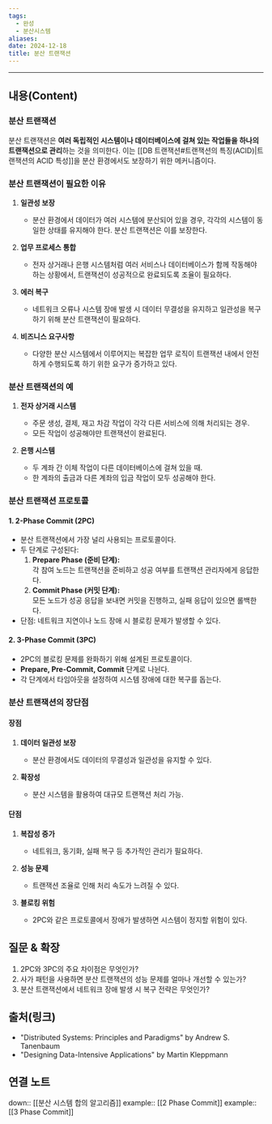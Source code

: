 ```yaml
---
tags:
  - 완성
  - 분산시스템
aliases: 
date: 2024-12-18
title: 분산 트랜잭션
---
```

---

## 내용(Content)

### 분산 트랜잭션

분산 트랜잭션은 **여러 독립적인 시스템이나 데이터베이스에 걸쳐 있는 작업들을 하나의 트랜잭션으로 관리**하는 것을 의미한다. 이는 [[DB 트랜잭션#트랜잭션의 특징(ACID)|트랜잭션의 ACID 특성]]을 분산 환경에서도 보장하기 위한 메커니즘이다.

### 분산 트랜잭션이 필요한 이유

1. **일관성 보장**
    - 분산 환경에서 데이터가 여러 시스템에 분산되어 있을 경우, 각각의 시스템이 동일한 상태를 유지해야 한다. 분산 트랜잭션은 이를 보장한다.

2. **업무 프로세스 통합**
    - 전자 상거래나 은행 시스템처럼 여러 서비스나 데이터베이스가 함께 작동해야 하는 상황에서, 트랜잭션이 성공적으로 완료되도록 조율이 필요하다.
        
3. **에러 복구**
    - 네트워크 오류나 시스템 장애 발생 시 데이터 무결성을 유지하고 일관성을 복구하기 위해 분산 트랜잭션이 필요하다.

4. **비즈니스 요구사항**
    - 다양한 분산 시스템에서 이루어지는 복잡한 업무 로직이 트랜잭션 내에서 안전하게 수행되도록 하기 위한 요구가 증가하고 있다.

### 분산 트랜잭션의 예

1. **전자 상거래 시스템**
    
    - 주문 생성, 결제, 재고 차감 작업이 각각 다른 서비스에 의해 처리되는 경우.
    - 모든 작업이 성공해야만 트랜잭션이 완료된다.
        
2. **은행 시스템**
    
    - 두 계좌 간 이체 작업이 다른 데이터베이스에 걸쳐 있을 때.
    - 한 계좌의 출금과 다른 계좌의 입금 작업이 모두 성공해야 한다.

### 분산 트랜잭션 프로토콜

#### 1. 2-Phase Commit (2PC)

- 분산 트랜잭션에서 가장 널리 사용되는 프로토콜이다.
- 두 단계로 구성된다:
    1. **Prepare Phase (준비 단계):**  
        각 참여 노드는 트랜잭션을 준비하고 성공 여부를 트랜잭션 관리자에게 응답한다.
    2. **Commit Phase (커밋 단계):**  
        모든 노드가 성공 응답을 보내면 커밋을 진행하고, 실패 응답이 있으면 롤백한다.
- 단점: 네트워크 지연이나 노드 장애 시 블로킹 문제가 발생할 수 있다.
    

#### 2. 3-Phase Commit (3PC)

- 2PC의 블로킹 문제를 완화하기 위해 설계된 프로토콜이다.
- **Prepare, Pre-Commit, Commit** 단계로 나뉜다.
- 각 단계에서 타임아웃을 설정하여 시스템 장애에 대한 복구를 돕는다.


### 분산 트랜잭션의 장단점

#### 장점

1. **데이터 일관성 보장**
    - 분산 환경에서도 데이터의 무결성과 일관성을 유지할 수 있다.

2. **확장성**
    - 분산 시스템을 활용하여 대규모 트랜잭션 처리 가능.
        

#### 단점

1. **복잡성 증가**
    - 네트워크, 동기화, 실패 복구 등 추가적인 관리가 필요하다.

2. **성능 문제**
    - 트랜잭션 조율로 인해 처리 속도가 느려질 수 있다.
        
3. **블로킹 위험**
    - 2PC와 같은 프로토콜에서 장애가 발생하면 시스템이 정지할 위험이 있다.

## 질문 & 확장

1. 2PC와 3PC의 주요 차이점은 무엇인가?
2. 사가 패턴을 사용하면 분산 트랜잭션의 성능 문제를 얼마나 개선할 수 있는가?
3. 분산 트랜잭션에서 네트워크 장애 발생 시 복구 전략은 무엇인가?

## 출처(링크)

- "Distributed Systems: Principles and Paradigms" by Andrew S. Tanenbaum
- "Designing Data-Intensive Applications" by Martin Kleppmann

## 연결 노트
down:: [[분산 시스템 합의 알고리즘]]
example:: [[2 Phase Commit]]
example:: [[3 Phase Commit]]







